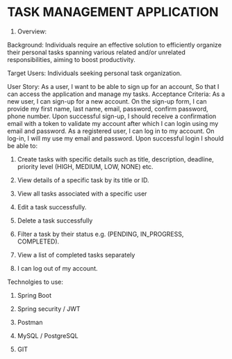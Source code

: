 # TASK MANAGEMENT APPLICATION

1. Overview:

Background: Individuals require an effective solution to efficiently organize their personal tasks spanning various related and/or unrelated responsibilities, aiming to boost productivity.

Target Users: Individuals seeking personal task organization.

User Story: As a user, I want to be able to sign up for an account, So that I can access the application and manage my tasks. Acceptance Criteria: As a new user, I can sign-up for a new account. On the sign-up form, I can provide my first name, last name, email, password, confirm password, phone number. Upon successful sign-up, I should receive a confirmation email with a token to validate my account after which I can login using my email and password. As a registered user, I can log in to my account. On log-in, I will my use my email and password. Upon successful login I should be able to:

1. Create tasks with specific details such as title, description, deadline, priority level (HIGH, MEDIUM, LOW, NONE) etc.

2. View details of a specific task by its title or ID.

3. View all tasks associated with a specific user

4. Edit a task successfully.

5. Delete a task successfully

6. Filter a task by their status e.g. (PENDING, IN_PROGRESS, COMPLETED).

7. View a list of completed tasks separately

8. I can log out of my account.

Technolgies to use:

1. Spring Boot

2. Spring security / JWT

3. Postman

4. MySQL / PostgreSQL

5. GIT
